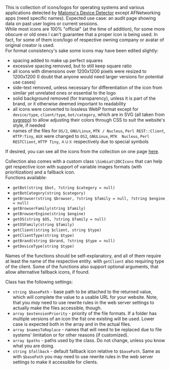This is collection of icons/logos for operating systems and various applications detected by [Matomo's Device Detector](https://github.com/matomo-org/device-detector) except AFNetworking apps (need specific names). Expected use case: an audit page showing data on past user logins or current sessions.  
While most icons are 100% "official" (at the time of addition), for some more obscure or old ones I can't guarantee that a proper icon is being used. In fact, for some of them icon/logo of respective owning company or avatar of original creator is used.  
For format consistency's sake some icons may have been edited slightly:

- spacing added to make up perfect squares
- excessive spacing removed, but to still keep square ratio
- all icons with dimensions over 1200x1200 pixels were resized to 1200x1200 (I doubt that anyone would need larger versions for potential use cases)
- side-text removed, unless necessary for differentiation of the icon from similar yet unrelated ones or essential to the logo
- solid background removed (for transparency), unless it is part of the brand, or it otherwise deemed important to readability
- all icons were converted to lossless WebP format except for `device/type`, `client/type`, `bot/category`, which are in SVG (all taken from [svgrepo](https://www.svgrepo.com/)) to allow adjusting their colors through CSS to suit the website's style, if needed
- names of the files for `OS/2`, `GNU/Linux`, `MTK / Nucleus`, `Perl REST::Client`, `HTTP:Tiny`, `AUX` were changed to `OS2`, `GNULinux`, `MTK  Nucleus`, `Perl RESTClient`, `HTTP Tiny`, `ＡＵＸ` respectively due to special symbols

If desired, you can see all the icons from the collection on one page [here](https://www.simbiat.dev/simplepages/devicedetector/).

Collection also comes with a custom class `\Simbiat\DDCIcons` that can help get respective icon with support of variable images formats (with prioritization) and a fallback icon.  
Functions available:

- `getBot(string $bot, ?string $category = null)`
- `getBotCategory(string $category)`
- `getBrowser(string $browser, ?string $family = null, ?string $engine = null)`
- `getBrowserFamily(string $family)`
- `getBrowserEngine(string $engine)`
- `getOS(string $OS, ?string $family = null)`
- `getOSFamily(string $family)`
- `getClient(string $client, string $type)`
- `getClientType(string $type)`
- `getBrand(string $brand, ?string $type = null)`
- `getDeviceType(string $type)`

Names of the functions should be self-explanatory, and all of them require at least the name of the respective entity. with `getClient` also requiring type of the client. Some of the functions also support optional arguments, that allow alternative fallback icons, if found.

Class has the following settings:

- `string $basePath` - base path to be attached to the returned value, which will complete the value to a usable URL for your website. Note, that you _may_ need to use rewrite rules in the web server settings to actually make the files accessible, though.
- `array $extensionPriority` - priority of the file formats. If a folder has multiple versions of an icon the fist one existing will be used. Lower case is expected both in the array and in the actual files.
- `array $namesToReplace` - names that will need to be replaced due to file systems' limitation or for other reasons (if customized).
- `array $paths` - paths used by the class. Do not change, unless you know what you are doing.
- `string $fallback` - default fallback icon relative to `$basePath`. Same as with `$basePath` you may need to use rewrite rules in the web server settings to make it accessible for clients.